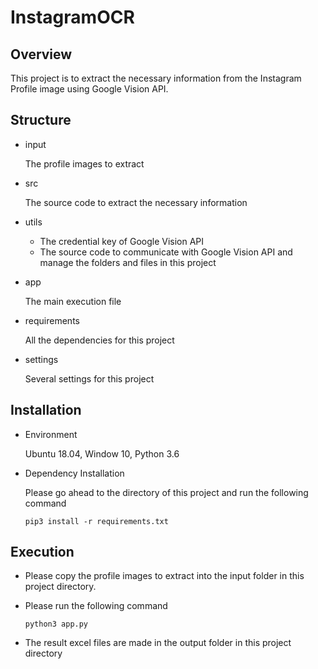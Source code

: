 # InstagramOCR

## Overview

This project is to extract the necessary information from the Instagram Profile image using Google Vision API.

## Structure

- input

    The profile images to extract

- src

    The source code to extract the necessary information

- utils

    * The credential key of Google Vision API
    * The source code to communicate with Google Vision API and manage the folders and files in this project

- app

    The main execution file
    
- requirements

    All the dependencies for this project
    
- settings

    Several settings for this project
    
## Installation

- Environment

    Ubuntu 18.04, Window 10, Python 3.6

- Dependency Installation

    Please go ahead to the directory of this project and run the following command
    
    ```
    pip3 install -r requirements.txt
    ```

## Execution

- Please copy the profile images to extract into the input folder in this project directory.

- Please run the following command

    ```
    python3 app.py
    ``` 

- The result excel files are made in the output folder in this project directory
